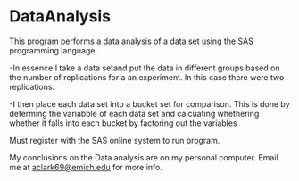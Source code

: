 # DataAnalysis

This program performs a data analysis of a data set using the SAS programming language.

-In essence I take a data setand put the data in different groups based on the number of replications for a an experiment. In this case there were two replications. 

-I then place each data set into a bucket set for comparison. This is done by determing the variabble of each data set and calcuating whethering whether it falls into each bucket by factoring out the variables

Must register with the SAS online system to run program. 

My conclusions on the Data analysis are on my personal computer. Email me at aclark69@emich.edu for more info.



